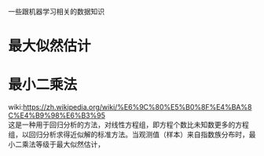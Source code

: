 一些跟机器学习相关的数据知识

# 最大似然估计

# 最小二乘法
wiki:https://zh.wikipedia.org/wiki/%E6%9C%80%E5%B0%8F%E4%BA%8C%E4%B9%98%E6%B3%95  
这是一种用于回归分析的方法，对线性方程组，即方程个数比未知数更多的方程组，以回归分析求得近似解的标准方法。当观测值（样本）来自指数族分布时，最小二乘法等级于最大似然估计，

